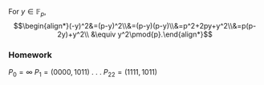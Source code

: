 
For $y\in\mathbb{F}_p$,
$$\begin{align*}(-y)^2&=(p-y)^2\\&=(p-y)(p-y)\\&=p^2+2py+y^2\\&=p(p-2y)+y^2\\ &\equiv y^2\pmod{p}.\end{align*}$$

### Homework
$P_0=\infty$
$P_1=(0000,1011)$
. . .
$P_{22}=(1111,1011)$

